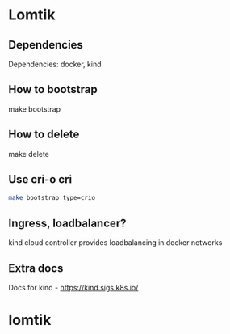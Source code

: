 # Lomtik

## Dependencies
Dependencies: docker, kind

## How to bootstrap
make bootstrap

## How to delete
make delete

## Use cri-o cri

```bash 
make bootstrap type=crio
```

## Ingress, loadbalancer?
kind cloud controller provides loadbalancing in docker networks

## Extra docs
Docs for kind - https://kind.sigs.k8s.io/
# lomtik
